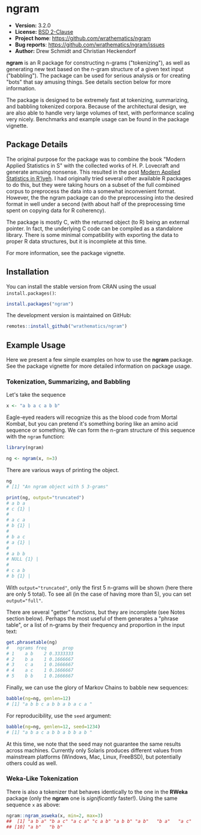 # ngram

* **Version:** 3.2.0
* **License:** [BSD 2-Clause](https://opensource.org/licenses/BSD-2-Clause)
* **Project home**: https://github.com/wrathematics/ngram
* **Bug reports**: https://github.com/wrathematics/ngram/issues
* **Author:** Drew Schmidt and Christian Heckendorf


**ngram** is an R package for constructing n-grams ("tokenizing"), as well as generating new text based on the n-gram structure of a given text input ("babbling").  The package can be used for serious analysis or for creating "bots" that say amusing things.  See details section below for more information.

The package is designed to be extremely fast at tokenizing, summarizing, and babbling tokenized corpora.  Because of the architectural design, we are also able to handle very large volumes of text, with performance scaling very nicely.  Benchmarks and example usage can be found in the package vignette.



## Package Details

The original purpose for the package was to combine the book "Modern Applied Statistics in S" with the collected works of H. P. Lovecraft and generate amusing nonsense.  This resulted in the post [Modern Applied Statistics in R'lyeh](https://librestats.com/2014/07/01/modern-applied-statistics-in-rlyeh/).  I had originally tried several other available R packages to do this, but they were taking hours on a subset of the full combined corpus to preprocess the data into a somewhat inconvenient format.  However, the the ngram package can do the preprocessing into the desired format in well under a second (with about half of the preprocessing time spent on copying data for R coherency).

The package is mostly C, with the returned object (to R) being an external pointer.  In fact, the underlying C code can be compiled as a standalone library.  There is some minimal compatibility with exporting the data to proper R data structures, but it is incomplete at this time.

For more information, see the package vignette.



## Installation

You can install the stable version from CRAN using the usual `install.packages()`:

```r
install.packages("ngram")
```

The development version is maintained on GitHub:

```r
remotes::install_github("wrathematics/ngram")
```



## Example Usage

Here we present a few simple examples on how to use the **ngram** package.  See the package vignette for more detailed information on package usage.


### Tokenization, Summarizing, and Babbling

Let's take the sequence

```r
x <- "a b a c a b b"
```

Eagle-eyed readers will recognize this as the blood code from Mortal Kombat, but you can pretend it's something boring like an amino acid sequence or something.  We can form the n-gram structure of this sequence with the `ngram` function:

```r
library(ngram)

ng <- ngram(x, n=3)
```

There are various ways of printing the object.

```r
ng
# [1] "An ngram object with 5 3-grams"

print(ng, output="truncated")
# a b a 
# c {1} | 
# 
# a c a 
# b {1} | 
# 
# b a c 
# a {1} | 
# 
# a b b 
# NULL {1} | 
# 
# c a b 
# b {1} | 
```

With `output="truncated"`, only the first 5 n-grams will be shown (here there are only 5 total).  To see all (in the case of having more than 5), you can set `output="full"`.

There are several "getter" functions, but they are incomplete (see Notes section below).  Perhaps the most useful of them generates a "phrase table", or a list of n-grams by their frequency and proportion in the input text:

```r
get.phrasetable(ng)
#   ngrams freq      prop
# 1    a b    2 0.3333333
# 2    b a    1 0.1666667
# 3    c a    1 0.1666667
# 4    a c    1 0.1666667
# 5    b b    1 0.1666667
```

Finally, we can use the glory of Markov Chains to babble new sequences:

```r
babble(ng=ng, genlen=12)
# [1] "a b b c a b b a b a c a "
```

For reproducibility, use the `seed` argument:

```r
babble(ng=ng, genlen=12, seed=1234)
# [1] "a b a c a b b a b b a b "
```

At this time, we note that the seed may not guarantee the same results across machines. Currently only Solaris produces different values from mainstream platforms (Windows, Mac, Linux, FreeBSD), but potentially others could as well.


### Weka-Like Tokenization

There is also a tokenizer that behaves identically to the one in the **RWeka** package (only the **ngram** one is *significantly* faster!).  Using the same sequence `x` as above:

```r
ngram::ngram_asweka(x, min=2, max=3)
##  [1] "a b a" "b a c" "a c a" "c a b" "a b b" "a b"   "b a"   "a c"   "c a"  
## [10] "a b"   "b b"
```
